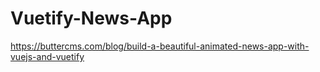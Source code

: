 # Vuetify-News-App
https://buttercms.com/blog/build-a-beautiful-animated-news-app-with-vuejs-and-vuetify
